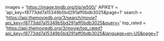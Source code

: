 images = 'https://image.tmdb.org/t/p/w500/'
APIKEY = 'api_key=f8773dd7a15349b5bd291aff0bdb3025&page=1'
search = 'https://api.themoviedb.org/3/search/movie?api_key=f8773dd7a15349b5bd291aff0bdb3025&query='
top_rated = 'https://api.themoviedb.org/3/movie/top_rated?api_key=f8773dd7a15349b5bd291aff0bdb3025&language=en-US&page=1'
